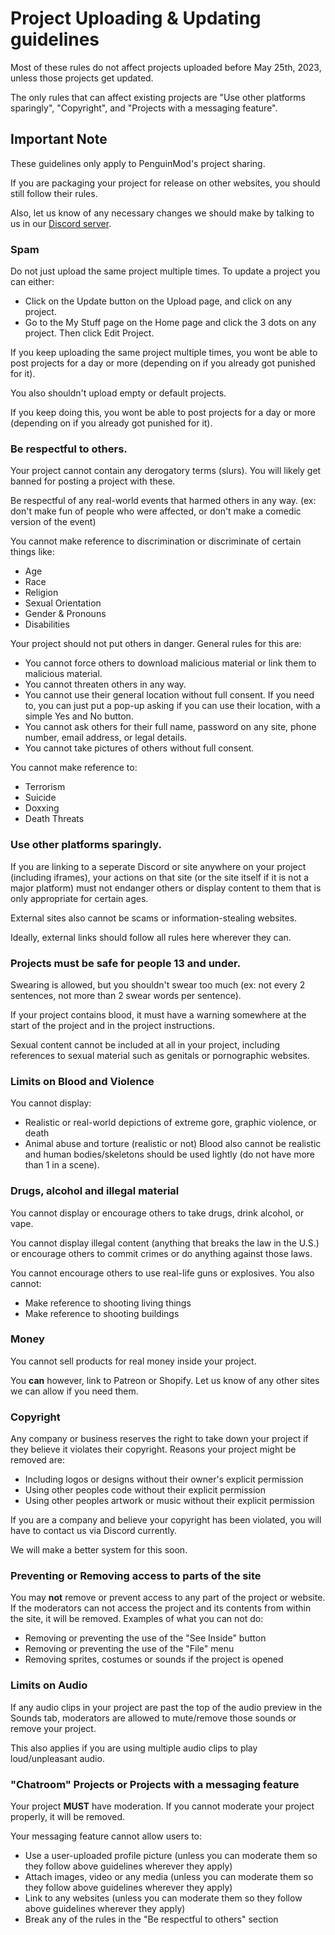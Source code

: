 # Project Uploading & Updating guidelines
Most of these rules do not affect projects uploaded before May 25th, 2023, unless those projects get updated.

The only rules that can affect existing projects are "Use other platforms sparingly", "Copyright", and "Projects with a messaging feature".

## Important Note
These guidelines only apply to PenguinMod's project sharing.

If you are packaging your project for release on other websites,
you should still follow their rules.

Also, let us know of any necessary changes we should make by talking to us in our [Discord server](https://discord.gg/NZ9MBMYTZh).

### Spam
Do not just upload the same project multiple times.
To update a project you can either:
- Click on the Update button on the Upload page, and click on any project.
- Go to the My Stuff page on the Home page and click the 3 dots on any project. Then click Edit Project.

If you keep uploading the same project multiple times, you wont be able to post projects for a day or more
(depending on if you already got punished for it).

You also shouldn't upload empty or default projects.

If you keep doing this, you wont be able to post projects for a day or more
(depending on if you already got punished for it).

### Be respectful to others.
Your project cannot contain any derogatory terms (slurs).
You will likely get banned for posting a project with these.

Be respectful of any real-world events that harmed others in any way.
(ex: don't make fun of people who were affected, or don't make a comedic version of the event)

You cannot make reference to discrimination or discriminate of certain things like:
- Age
- Race
- Religion
- Sexual Orientation
- Gender & Pronouns
- Disabilities

Your project should not put others in danger. General rules for this are:
- You cannot force others to download malicious material or link them to malicious material.
- You cannot threaten others in any way.
- You cannot use their general location without full consent. If you need to, you can just put a pop-up asking if you can use their location, with a simple Yes and No button.
- You cannot ask others for their full name, password on any site, phone number, email address, or legal details.
- You cannot take pictures of others without full consent.

You cannot make reference to:
- Terrorism
- Suicide
- Doxxing
- Death Threats

### Use other platforms sparingly.
If you are linking to a seperate Discord or site anywhere on your project (including iframes),
your actions on that site (or the site itself if it is not a major platform) must not endanger others
or display content to them that is only appropriate for certain ages.

External sites also cannot be scams or information-stealing websites.

Ideally, external links should follow all rules here wherever they can.

### Projects must be safe for people 13 and under.
Swearing is allowed, but you shouldn't swear too much (ex: not every 2 sentences, not more than 2 swear words per sentence).

If your project contains blood, it must have a warning somewhere at the start of the project
and in the project instructions.

Sexual content cannot be included at all in your project, including references to sexual material such as genitals or pornographic websites.

### Limits on Blood and Violence
You cannot display:
- Realistic or real-world depictions of extreme gore, graphic violence, or death
- Animal abuse and torture (realistic or not)
Blood also cannot be realistic and human bodies/skeletons should be used lightly (do not have more than 1 in a scene).

### Drugs, alcohol and illegal material
You cannot display or encourage others to take drugs, drink alcohol, or vape.

You cannot display illegal content (anything that breaks the law in the U.S.)
or encourage others to commit crimes or do anything against those laws.

You cannot encourage others to use real-life guns or explosives.
You also cannot:
- Make reference to shooting living things
- Make reference to shooting buildings

### Money
You cannot sell products for real money inside your project.

You **can** however, link to Patreon or Shopify.
Let us know of any other sites we can allow if you need them.

### Copyright
Any company or business reserves the right to take down your project if they believe it violates their copyright.
Reasons your project might be removed are:
- Including logos or designs without their owner's explicit permission
- Using other peoples code without their explicit permission
- Using other peoples artwork or music without their explicit permission

If you are a company and believe your copyright has been violated, you will have to contact us via Discord currently.

We will make a better system for this soon.

### Preventing or Removing access to parts of the site
You may **not** remove or prevent access to any part of the project or website.
If the moderators can not access the project and its contents from within the site, it will be removed.
Examples of what you can not do:
- Removing or preventing the use of the "See Inside" button
- Removing or preventing the use of the "File" menu
- Removing sprites, costumes or sounds if the project is opened

### Limits on Audio
If any audio clips in your project are past the top of the audio preview in the Sounds tab,
moderators are allowed to mute/remove those sounds or remove your project.

This also applies if you are using multiple audio clips to play loud/unpleasant audio.

### "Chatroom" Projects or Projects with a messaging feature
Your project **MUST** have moderation.
If you cannot moderate your project properly, it will be removed.

Your messaging feature cannot allow users to:
- Use a user-uploaded profile picture (unless you can moderate them so they follow above guidelines wherever they apply)
- Attach images, video or any media (unless you can moderate them so they follow above guidelines wherever they apply)
- Link to any websites (unless you can moderate them so they follow above guidelines wherever they apply)
- Break any of the rules in the "Be respectful to others" section
